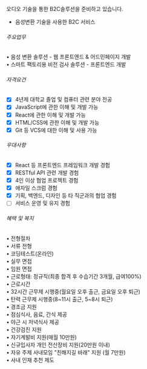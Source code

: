 
오디오 기술을 통한 B2C솔루션을 준비하고 있습니다.  
- 음성변환 기술을 사용한 B2C 서비스

###### 주요업무

• 음성 변환 솔루션 - 웹 프론트엔드 & 어드민페이지 개발  
• 스마트 팩토리용 비전 검사 솔루션 - 프론트엔드 개발

###### 자격요건

- [x] 4년제 대학교 졸업 및 컴퓨터 관련 분야 전공  
- [x] JavaScript에 관한 이해 및 개발 가능  
- [x] React에 관한 이해 및 개발 가능  
- [x] HTML/CSS에 관한 이해 및 개발 가능  
- [x] Git 등 VCS에 대한 이해 및 사용 가능

###### 우대사항

- [x] React 등 프론트엔드 프레임워크 개발 경험  
- [x] RESTful API 관련 개발 경험  
- [x] 4인 이상 협업 프로젝트 경험  
- [x] 애자일 스크럼 경험  
- [x] 기획, 백엔드, 디자인 등 타 직군과의 협업 경험  
- [ ] 서비스 운영 및 유지 경험

###### 혜택 및 복지

• 전형절차  
• 서류 전형  
• 코딩테스트(온라인)  
• 실무 면접  
• 임원 면접  
• 근로형태: 정규직(최종 합격 후 수습기간 3개월, 급여100%)  
• 근로시간  
• 32시간 근무제 시행중(월요일 오후 출근, 금요일 오후 퇴근)  
• 탄력 근무제 시행중(8~11시 출근, 5~8시 퇴근)  
• 경조금 지원  
• 점심식사, 음료, 간식 제공  
• 야근 시 저녁식사 제공  
• 건강검진 지원  
• 자기계발비 지원(매월 10만원)  
• 신규입사자 개인 전산장비 지원(20만원 이내)  
• 자유 주제 사내모임 "친해지길 바래" 지원 (월 7만원)  
• 사내 인재 추천 제도